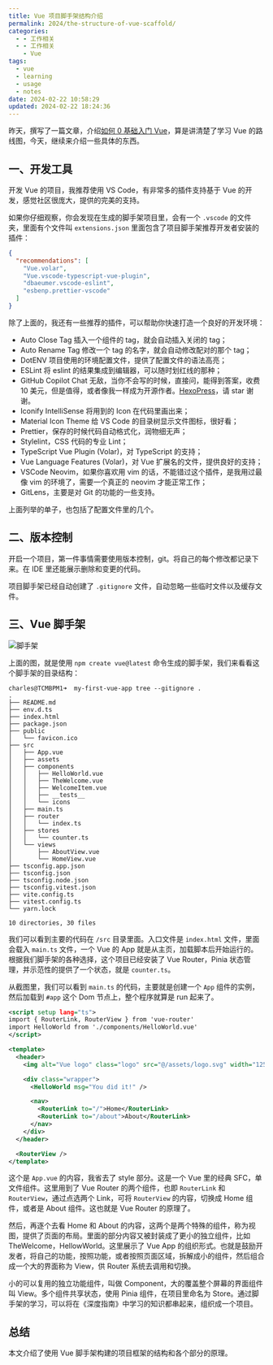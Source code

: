 ```yaml
---
title: Vue 项目脚手架结构介绍
permalink: 2024/the-structure-of-vue-scaffold/
categories:
  - - 工作相关
  - - 工作相关
    - Vue
tags:
  - vue
  - learning
  - usage
  - notes
date: 2024-02-22 10:58:29
updated: 2024-02-22 18:24:36
---
```


昨天，撰写了一篇文章，介绍[如何 0 基础入门 Vue](https://blog.charlestang.org/2024/howto-learn-vue-from-zero/)，算是讲清楚了学习 Vue 的路线图，今天，继续来介绍一些具体的东西。

<!--more-->

## 一、开发工具

开发 Vue 的项目，我推荐使用 VS Code，有非常多的插件支持基于 Vue 的开发，感觉社区很庞大，提供的完美的支持。

如果你仔细观察，你会发现在生成的脚手架项目里，会有一个 `.vscode` 的文件夹，里面有个文件叫 `extensions.json` 里面包含了项目脚手架推荐开发者安装的插件：

```json
{
  "recommendations": [
    "Vue.volar",
    "Vue.vscode-typescript-vue-plugin",
    "dbaeumer.vscode-eslint",
    "esbenp.prettier-vscode"
  ]
}
```

除了上面的，我还有一些推荐的插件，可以帮助你快速打造一个良好的开发环境：

- Auto Close Tag 插入一个组件的 tag，就会自动插入关闭的 tag；
- Auto Rename Tag 修改一个 tag 的名字，就会自动修改配对的那个 tag；
- DotENV 项目使用的环境配置文件，提供了配置文件的语法高亮；
- ESLint 将 eslint 的结果集成到编辑器，可以随时划红线的那种；
- GitHub Copilot Chat 无敌，当你不会写的时候，直接问，能得到答案，收费 10 美元，但是值得，或者像我一样成为开源作者。[HexoPress](https://github.com/charlestang/HexoPress)，请 star 谢谢。
- Iconify IntelliSense 将用到的 Icon 在代码里画出来；
- Material Icon Theme 给 VS Code 的目录树显示文件图标，很好看；
- Prettier，保存的时候代码自动格式化，润物细无声；
- Stylelint，CSS 代码的专业 Lint；
- TypeScript Vue Plugin (Volar)，对 TypeScript 的支持；
- Vue Language Features (Volar)，对 Vue 扩展名的文件，提供良好的支持；
- VSCode Neovim，如果你喜欢用 vim 的话，不能错过这个插件，是我用过最像 vim 的环境了，需要一个真正的 neovim 才能正常工作；
- GitLens，主要是对 Git 的功能的一些支持。

上面列举的单子，也包括了配置文件里的几个。

## 二、版本控制

开启一个项目，第一件事情需要使用版本控制，git。将自己的每个修改都记录下来。在 IDE 里还能展示删除和变更的代码。

项目脚手架已经自动创建了 `.gitignore` 文件，自动忽略一些临时文件以及缓存文件。

## 三、Vue 脚手架

![脚手架](../../images/2024/02/scaffold.png)

上面的图，就是使用 `npm create vue@latest` 命令生成的脚手架，我们来看看这个脚手架的目录结构：

```text
charles@TCMBPM1➜  my-first-vue-app tree --gitignore .
.
├── README.md
├── env.d.ts
├── index.html
├── package.json
├── public
│   └── favicon.ico
├── src
│   ├── App.vue
│   ├── assets
│   ├── components
│   │   ├── HelloWorld.vue
│   │   ├── TheWelcome.vue
│   │   ├── WelcomeItem.vue
│   │   ├── __tests__
│   │   └── icons
│   ├── main.ts
│   ├── router
│   │   └── index.ts
│   ├── stores
│   │   └── counter.ts
│   └── views
│       ├── AboutView.vue
│       └── HomeView.vue
├── tsconfig.app.json
├── tsconfig.json
├── tsconfig.node.json
├── tsconfig.vitest.json
├── vite.config.ts
├── vitest.config.ts
└── yarn.lock

10 directories, 30 files
```

我们可以看到主要的代码在 `/src` 目录里面。入口文件是 `index.html` 文件，里面会载入 `main.ts` 文件，一个 Vue 的 App 就是从主页，加载脚本后开始运行的。根据我们脚手架的各种选择，这个项目已经安装了 Vue Router，Pinia 状态管理，并示范性的提供了一个状态，就是 `counter.ts`。

从截图里，我们可以看到 `main.ts` 的代码，主要就是创建一个 `App` 组件的实例，然后加载到 `#app` 这个 Dom 节点上，整个程序就算是 run 起来了。

```xml
<script setup lang="ts">
import { RouterLink, RouterView } from 'vue-router'
import HelloWorld from './components/HelloWorld.vue'
</script>

<template>
  <header>
    <img alt="Vue logo" class="logo" src="@/assets/logo.svg" width="125" height="125" />

    <div class="wrapper">
      <HelloWorld msg="You did it!" />

      <nav>
        <RouterLink to="/">Home</RouterLink>
        <RouterLink to="/about">About</RouterLink>
      </nav>
    </div>
  </header>

  <RouterView />
</template>
```

这个是 `App.vue` 的内容，我省去了 style 部分。这是一个 Vue 里的经典 SFC，单文件组件。这里用到了 Vue Router 的两个组件，也即 `RouterLink` 和 `RouterView`，通过点选两个 Link，可将 `RouterView` 的内容，切换成 Home 组件，或者是 About 组件。这也就是 Vue Router 的原理了。

然后，再逐个去看 Home 和 About 的内容，这两个是两个特殊的组件，称为视图，提供了页面的布局。里面的部分内容又被封装成了更小的独立组件，比如 TheWelcome，HellowWorld。这里展示了 Vue App 的组织形式。也就是鼓励开发者，将自己的功能，按照功能，或者按照页面区域，拆解成小的组件，然后组合成一个大的界面称为 View，供 Router 系统去调用和切换。

小的可以复用的独立功能组件，叫做 Component，大的覆盖整个屏幕的界面组件叫 View。多个组件共享状态，使用 Pinia 组件，在项目里命名为 Store。通过脚手架的学习，可以将在《深度指南》中学习的知识都串起来，组织成一个项目。

## 总结

本文介绍了使用 Vue 脚手架构建的项目框架的结构和各个部分的原理。
